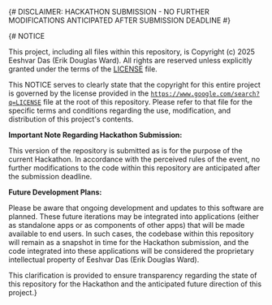 {\# DISCLAIMER: HACKATHON SUBMISSION - NO FURTHER MODIFICATIONS ANTICIPATED AFTER SUBMISSION DEADLINE \#}

{\# NOTICE

This project, including all files within this repository, is Copyright (c) 2025 Eeshvar Das (Erik Douglas Ward). All rights are reserved unless explicitly granted under the terms of the [LICENSE](https://www.google.com/search?q=LICENSE) file.

This NOTICE serves to clearly state that the copyright for this entire project is governed by the license provided in the [`https://www.google.com/search?q=LICENSE`](https://www.google.com/search?q=LICENSE) file at the root of this repository. Please refer to that file for the specific terms and conditions regarding the use, modification, and distribution of this project's contents.

**Important Note Regarding Hackathon Submission:**

This version of the repository is submitted as is for the purpose of the current Hackathon. In accordance with the perceived rules of the event, no further modifications to the code within this repository are anticipated after the submission deadline.

**Future Development Plans:**

Please be aware that ongoing development and updates to this software are planned. These future iterations may be integrated into applications (either as standalone apps or as components of other apps) that will be made available to end users. In such cases, the codebase within this repository will remain as a snapshot in time for the Hackathon submission, and the code integrated into these applications will be considered the proprietary intellectual property of Eeshvar Das (Erik Douglas Ward).

This clarification is provided to ensure transparency regarding the state of this repository for the Hackathon and the anticipated future direction of this project.}
